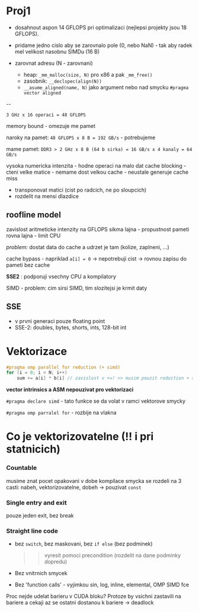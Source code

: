 # Proj1

* dosahnout aspon 14 GFLOPS pri optimalizaci (nejlepsi projekty jsou 18 GFLOPS).

* pridame jedno cislo aby se zarovnalo pole (0, nebo NaN) - tak aby radek mel velikost nasobnu SIMDu (16 B)

* zarovnat adresu (N - zarovnani)
	* heap: `_mm_malloc(size, N)` pro x86 a pak `_mm_free()`
	* zasobnik: `__declspec(align(N))`
	* `__asume_aligned(name, N)` jako argument nebo nad smycku `#pragma vector aligned`

--

`3 GHz x 16 operaci = 48 GFLOPS`

memory bound - omezuje me pamet

naroky na pamet: `48 GFLOPS x 8 B = 192 GB/s` - potrebujeme

mame pamet: `DDR3 > 2 GHz x 8 B (64 b sirka) = 16 GB/s x 4 kanaly = 64 GB/s`

vysoka numericka intenzita - hodne operaci na malo dat
cache blocking - cteni velke matice - nemame dost velkou cache - neustale generuje cache miss
* transponovat matici (cist po radcich, ne po sloupcich)
* rozdelit na mensi dlazdice

## roofline model
zavislost aritmeticke intenzity na GFLOPS
sikma lajna - propustnost pameti
rovna lajna - limit CPU

*problem:* dostat data do cache a udrzet je tam (kolize, zaplneni, …)

cache bypass - napriklad `a[i] = 0` -> nepotrebuji cist -> rovnou zapisu do pameti bez cache

**SSE2** : podporuji vsechny CPU a kompilatory

SIMD - problem: cim sirsi SIMD, tim slozitejsi je krmit daty

## SSE
* v prvni generaci pouze floating point
* SSE-2: doubles, bytes, shorts, ints, 128-bit int


# Vektorizace
```C
#pragma omp parallel for reduction (+ simd)
for (i = 0; i < N; i++)
	sum += a[i] * b[i] // zavislost v +=! >> musim pouzit reduction + simd
```

**vector intrinsics a ASM nepouzivat pro vektorizaci**

`#pragma declare simd` - tato funkce se da volat v ramci vektorove smycky

`#pragma omp parralel for` - rozbije na vlakna

# Co je vektorizovatelne (!! i pri statnicich)
### Countable
musime znat pocet opakovani v dobe kompilace
smycka se rozdeli na 3 casti: nabeh, vektorizovatelne, dobeh -> pouzivat `const`

### Single entry and exit
pouze jeden exit, bez break

### Straight line code
* bez `switch`, bez maskovani, bez `if else` (bez podminek)

	>> vyresit pomoci precondition (rozdelit na dane podminky dopredu)

* Bez vnitrnich smycek

* Bez 'function calls' - vyjimkou sin, log, inline, elemental, OMP SIMD fce

Proc nejde udelat barieru v CUDA bloku?
Protoze by vsichni zastavili na bariere a cekaji az se ostatni dostanou k bariere -> deadlock
